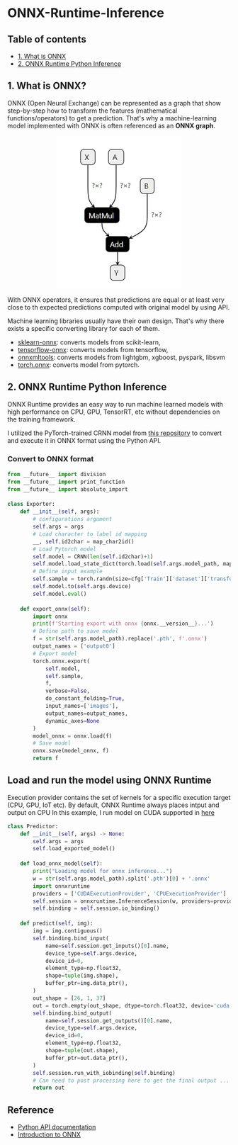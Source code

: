 # ONNX-Runtime-Inference

## **Table of contents**
- [1. What is ONNX](#1)
- [2. ONNX Runtime Python Inference](#2)

<a name='1'></a>

## 1. What is ONNX?

ONNX (Open Neural Exchange) can be represented as a graph that show step-by-step how to transform the features (mathematical functions/operators) to get a prediction. That's why a machine-learning model implemented with ONNX is often referenced as an **ONNX graph**.

<p align='center'>
    <img src='/images/linreg1.png'>
</p>

With ONNX operators, it ensures that predictions are equal or at least very close to th expected predictions computed with original model by using API.

Machine learning libraries usually have their own design. That's why there exists a specific converting library for each of them.
+ [sklearn-onnx](https://onnx.ai/sklearn-onnx/): converts models from scikit-learn,
+ [tensorflow-onnx](https://github.com/onnx/tensorflow-onnx): converts models from tensorflow,
+ [onnxmltools](https://github.com/onnx/onnxmltools): converts models from lightgbm, xgboost, pyspark, libsvm
+ [torch.onnx](https://pytorch.org/docs/master/onnx.html): converts model from pytorch.

<a name='2'></a>

## 2. ONNX Runtime Python Inference

ONNX Runtime provides an easy way to run machine learned models with high performance on CPU, GPU, TensorRT, etc without dependencies on the training framework.

I utilized the PyTorch-trained CRNN model from [this repository](https://github.com/tuongtranngoc/CRNN-TextRec) to convert and execute it in ONNX format using the Python API.

### Convert to ONNX format

```python
from __future__ import division
from __future__ import print_function
from __future__ import absolute_import

class Exporter:
    def __init__(self, args):
        # configurations argument 
        self.args = args
        # Load character to label id mapping
        __, self.id2char = map_char2id()
        # Load Pytorch model
        self.model = CRNN(len(self.id2char)+1)
        self.model.load_state_dict(torch.load(self.args.model_path, map_location=self.args.device)['model'])
        # Define input example
        self.sample = torch.randn(size=cfg['Train']['dataset']['transforms']['image_shape']).unsqueeze(0).to(self.args.device)
        self.model.to(self.args.device)
        self.model.eval()
    
    def export_onnx(self):
        import onnx
        print(f'Starting export with onnx {onnx.__version__}...')
        # Define path to save model
        f = str(self.args.model_path).replace('.pth', f'.onnx')
        output_names = ['output0']
        # Export model
        torch.onnx.export(
            self.model,
            self.sample,
            f,
            verbose=False,
            do_constant_folding=True,
            input_names=['images'],
            output_names=output_names,
            dynamic_axes=None
        )
        model_onnx = onnx.load(f)
        # Save model
        onnx.save(model_onnx, f)
        return f
```

## Load and run the model using ONNX Runtime

Execution provider contains the set of kernels for a specific execution target (CPU, GPU, IoT etc). By default, 
ONNX Runtime always places intput and output on CPU
In this example, I run model on CUDA supported in [here](https://onnxruntime.ai/docs/api/python/api_summary.html#data-on-device)

```python
class Predictor:
    def __init__(self, args) -> None:
        self.args = args
        self.load_exported_model()

    def load_onnx_model(self):
        print("Loading model for onnx inference...")
        w = str(self.args.model_path).split('.pth')[0] + '.onnx'
        import onnxruntime
        providers = ['CUDAExecutionProvider', 'CPUExecutionProvider']
        self.session = onnxruntime.InferenceSession(w, providers=providers)
        self.binding = self.session.io_binding()

    def predict(self, img):
        img = img.contiguous()
        self.binding.bind_input(
            name=self.session.get_inputs()[0].name,
            device_type=self.args.device,
            device_id=0,
            element_type=np.float32,
            shape=tuple(img.shape),
            buffer_ptr=img.data_ptr(),
        )
        out_shape = [26, 1, 37]
        out = torch.empty(out_shape, dtype=torch.float32, device='cuda:0').contiguous()
        self.binding.bind_output(
            name=self.session.get_outputs()[0].name,
            device_type=self.args.device,
            device_id=0,
            element_type=np.float32,
            shape=tuple(out.shape),
            buffer_ptr=out.data_ptr(),
        )
        self.session.run_with_iobinding(self.binding)
        # Can need to post processing here to get the final output ...
        return out
```

## Reference
+ [Python API documentation](https://onnxruntime.ai/docs/api/python/api_summary.html)
+ [Introduction to ONNX](https://onnx.ai/onnx/intro/)
